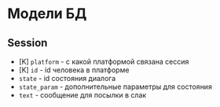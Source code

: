 Модели БД
===

## Session
- [K] `platform` - с какой платформой связана сессия
- [K] `id` - id человека в платформе
- `state` - id состояния диалога
- `state_param` - дополнительные параметры для состояния
- `text` - сообщение для посылки в слак 